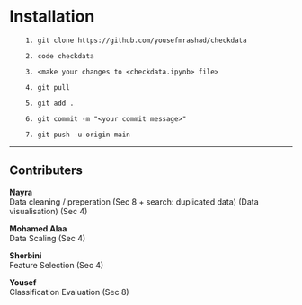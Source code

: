 # Installation
```
    1. git clone https://github.com/yousefmrashad/checkdata
```    
```    
    2. code checkdata
```       
```    
    3. <make your changes to <checkdata.ipynb> file>
```    
```    
    4. git pull
```    
```    
    5. git add . 
```    
```    
    6. git commit -m "<your commit message>"
```       
```    
    7. git push -u origin main 
```
--- 
## Contributers
**Nayra**\
Data cleaning / preperation (Sec 8 + search: duplicated data)
(Data visualisation) (Sec 4)

**Mohamed Alaa**\
Data Scaling (Sec 4)

**Sherbini**\
Feature Selection (Sec 4)

**Yousef**\
Classification
Evaluation (Sec 8)

